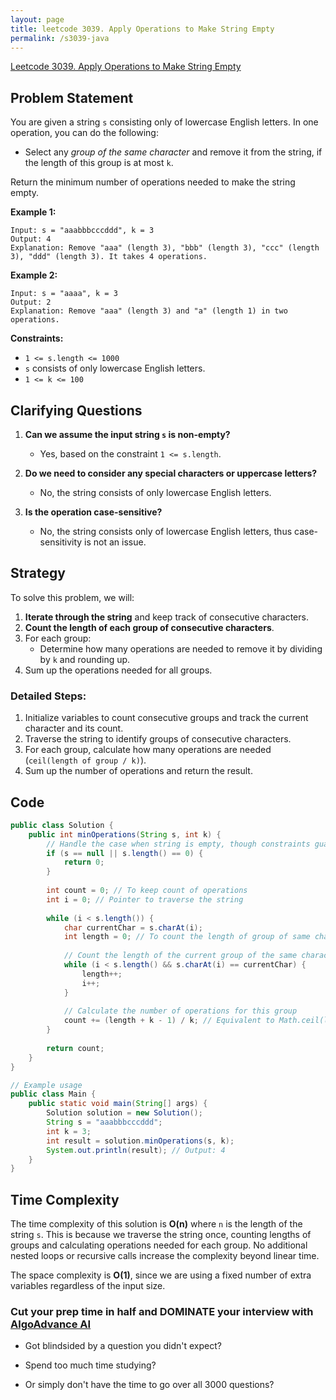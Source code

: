 ```yaml
---
layout: page
title: leetcode 3039. Apply Operations to Make String Empty
permalink: /s3039-java
---
```

[Leetcode 3039. Apply Operations to Make String Empty](https://algoadvance.github.io/algoadvance/l3039)
## Problem Statement

You are given a string `s` consisting only of lowercase English letters. In one operation, you can do the following:

- Select any *group of the same character* and remove it from the string, if the length of this group is at most `k`.

Return the minimum number of operations needed to make the string empty.

**Example 1:**
```
Input: s = "aaabbbcccddd", k = 3
Output: 4
Explanation: Remove "aaa" (length 3), "bbb" (length 3), "ccc" (length 3), "ddd" (length 3). It takes 4 operations.
```

**Example 2:**
```
Input: s = "aaaa", k = 3
Output: 2
Explanation: Remove "aaa" (length 3) and "a" (length 1) in two operations.
```

**Constraints:**
- `1 <= s.length <= 1000`
- `s` consists of only lowercase English letters.
- `1 <= k <= 100`

## Clarifying Questions

1. **Can we assume the input string `s` is non-empty?**
   - Yes, based on the constraint `1 <= s.length`.

2. **Do we need to consider any special characters or uppercase letters?**
   - No, the string consists of only lowercase English letters.

3. **Is the operation case-sensitive?**
   - No, the string consists only of lowercase English letters, thus case-sensitivity is not an issue.

## Strategy

To solve this problem, we will:

1. **Iterate through the string** and keep track of consecutive characters.
2. **Count the length of each group of consecutive characters**.
3. For each group:
   - Determine how many operations are needed to remove it by dividing by `k` and rounding up.
4. Sum up the operations needed for all groups.

### Detailed Steps:
1. Initialize variables to count consecutive groups and track the current character and its count.
2. Traverse the string to identify groups of consecutive characters.
3. For each group, calculate how many operations are needed (`ceil(length of group / k)`).
4. Sum up the number of operations and return the result.

## Code

```java
public class Solution {
    public int minOperations(String s, int k) {
        // Handle the case when string is empty, though constraints guarantee non-empty string
        if (s == null || s.length() == 0) {
            return 0;
        }
        
        int count = 0; // To keep count of operations
        int i = 0; // Pointer to traverse the string
        
        while (i < s.length()) {
            char currentChar = s.charAt(i);
            int length = 0; // To count the length of group of same characters
            
            // Count the length of the current group of the same character
            while (i < s.length() && s.charAt(i) == currentChar) {
                length++;
                i++;
            }
            
            // Calculate the number of operations for this group
            count += (length + k - 1) / k; // Equivalent to Math.ceil(length / k)
        }
        
        return count;
    }
}

// Example usage
public class Main {
    public static void main(String[] args) {
        Solution solution = new Solution();
        String s = "aaabbbcccddd";
        int k = 3;
        int result = solution.minOperations(s, k);
        System.out.println(result); // Output: 4
    }
}
```

## Time Complexity

The time complexity of this solution is **O(n)** where `n` is the length of the string `s`. This is because we traverse the string once, counting lengths of groups and calculating operations needed for each group. No additional nested loops or recursive calls increase the complexity beyond linear time.

The space complexity is **O(1)**, since we are using a fixed number of extra variables regardless of the input size.


### Cut your prep time in half and DOMINATE your interview with [AlgoAdvance AI](https://algoAdvance.com)

- Got blindsided by a question you didn't expect?

- Spend too much time studying?

- Or simply don't have the time to go over all 3000 questions?

